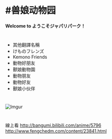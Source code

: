 # #兽娘动物园
#### Welcome to ようこそジャパリパーク！


#
* 其他翻譯名稱
 * けものフレンズ
 * Kemono Friends
 * 動物好朋友
 * 獸娘動物園
 * 動物朋友
 * 動物好友
 * 獸娘小伙伴

#
![Imgur](http://i.imgur.com/jBYbrZu.png)
# #
線上看
http://bangumi.bilibili.com/anime/5796
http://www.fengchedm.com/content/23841.html


